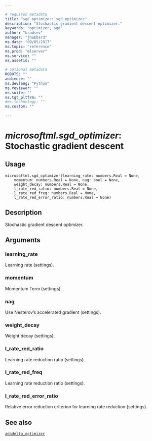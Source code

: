 ```yaml
--- 
 
# required metadata 
title: "sgd_optimizer: sgd_optimizer" 
description: "Stochastic gradient descent optimizer." 
keywords: "optimizer, sgd" 
author: "bradsev" 
manager: "jhubbard" 
ms.date: "09/05/2017" 
ms.topic: "reference" 
ms.prod: "mlserver" 
ms.service: "" 
ms.assetid: "" 
 
# optional metadata 
ROBOTS: "" 
audience: "" 
ms.devlang: "Python" 
ms.reviewer: "" 
ms.suite: "" 
ms.tgt_pltfrm: "" 
#ms.technology: "" 
ms.custom: "" 
 
---
```


# *microsoftml.sgd_optimizer*: Stochastic gradient descent





## Usage



```
microsoftml.sgd_optimizer(learning_rate: numbers.Real = None,
    momentum: numbers.Real = None, nag: bool = None,
    weight_decay: numbers.Real = None,
    l_rate_red_ratio: numbers.Real = None,
    l_rate_red_freq: numbers.Real = None,
    l_rate_red_error_ratio: numbers.Real = None)
```





## Description

Stochastic gradient descent optimizer.


## Arguments


### learning_rate

Learning rate (settings).


### momentum

Momentum Term (settings).


### nag

Use Nesterov’s accelerated gradient (settings).


### weight_decay

Weight decay (settings).


### l_rate_red_ratio

Learning rate reduction ratio (settings).


### l_rate_red_freq

Learning rate reduction ratio (settings).


### l_rate_red_error_ratio

Relative error reduction criterion for learning rate reduction (settings).


## See also

[`adadelta_optimizer`](adadelta-optimizer.md)
